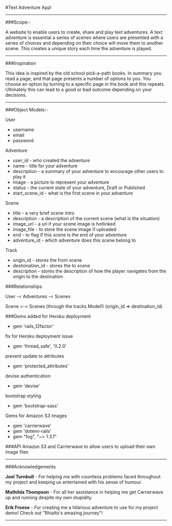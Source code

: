 #Text Adventure App!

- - -

###Scope:-

A website to enable users to create, share and play text adventures. A text adventure is essential a series of scenes where users are presented with a series of choices and depending on their choice will move them to another scene. This creates a unique story each time the adventure is played.

- - -

###Inspiration

This idea is inspired by the old school pick-a-path books.
In summary you read a page, and that page presents a number of options to you. You choose an option by turning to a specific page in the book and this repeats. Ultimately this can lead to a good or bad outcome depending on your decisions.

- - -

###Object Models:-

User

* username
* email
* password 

Adventure

* user_id - who created the adventure
* name - title for your adventure
* description - a summary of your adventure to encourage other users to play it
* image - a picture to represent your adventure
* status - the current state of your adventure, Draft or Published
* start_scene_id - what is the first scene in your adventure

Scene

* title - a very brief scene intro
* description - a description of the current scene (what is the situation)
* image_url - a url if your scene image is hotlinked
* image_file - to store the scene image if uploaded
* end - to flag if this scene is the end of your adventure
* adventure_id - which adventure does this scene belong to

Track
* origin_id - stores the from scene
* destionation_id - stores the to scene
* description - stores the description of how the player navigates from the origin to the destination


###Relationships

User -< Adventures -< Scenes

Scene >-< Scenes (through the tracks Model!)
(origin_id => destination_id)

###Gems
added for Heroku deployment  
- gem 'rails_12factor'

fix for Heroku deployment issue  
- gem 'thread_safe', '0.2.0'

prevent update to attributes  
- gem 'protected_attributes'

devise authentication  
- gem 'devise'

bootstrap styling  
- gem 'bootstrap-sass'

Gems for Amazon S3 Images  
- gem 'carrierwave'  
- gem 'dotenv-rails'  
- gem "fog", "~> 1.3.1"

###API
Amazon S3 and Carrierwave to allow users to upload their own image files

- - -

###Acknowledgements

**Joel Turnbull** - For helping me with countless problems faced throughout my project and keeping us entertained with his sense of humour.

**Mathilda Thompson** - For all her assistance in helping me get Carrierwave up and running despite my own stupidity.

**Erik Froese** - For creating me a hilarious adventure to use for my project demo! Check out "Rhialto's amazing journey"!

- - -